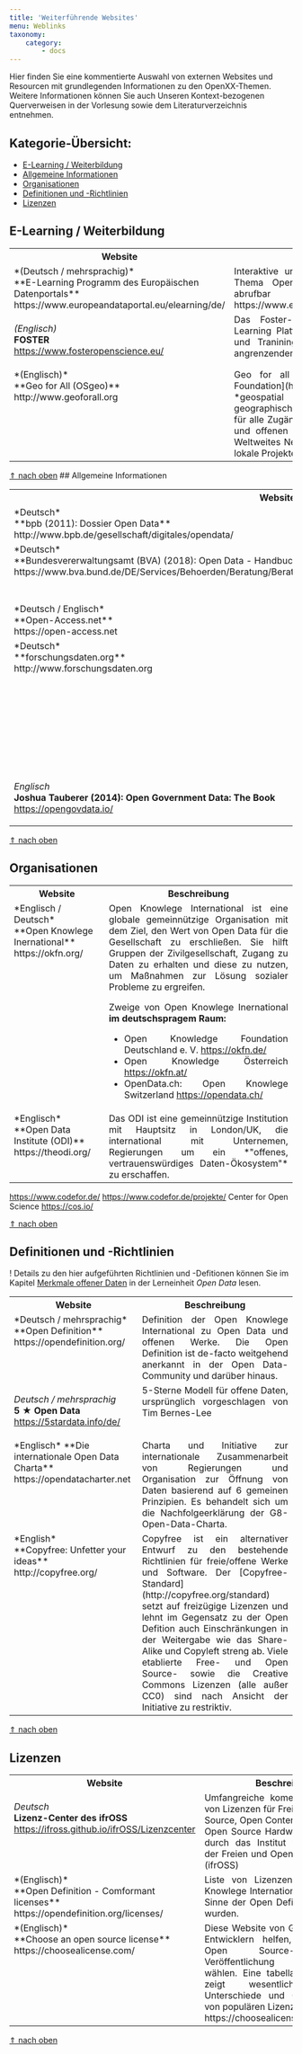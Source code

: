 ```yaml
---
title: 'Weiterführende Websites'
menu: Weblinks
taxonomy:
    category:
        - docs
---
```


Hier finden Sie eine kommentierte Auswahl von externen Websites und Resourcen mit grundlegenden Informationen zu den OpenXX-Themen. Weitere Informationen können Sie auch Unseren Kontext-bezogenen Querverweisen in der Vorlesung sowie dem Literaturverzeichnis entnehmen.

## Kategorie-Übersicht:
- [E-Learning / Weiterbildung](#e-learning-weiterbildung)
- [Allgemeine Informationen](#allgemeine-informationen)
- [Organisationen](#organisationen)
- [Definitionen und -Richtlinien](#definitionen-und-richtlinien)
- [Lizenzen](#lizenzen)

## E-Learning / Weiterbildung

<table>
<tr>
<th>Website</th>
<th>Beschreibung</th>
</tr>
<tr>
<td markdown="1">
*(Deutsch / mehrsprachig)* <br/>
**E-Learning Programm des Europäischen Datenportals** <br/>
https://www.europeandataportal.eu/elearning/de/

</td><td markdown="1">
Interaktive und mulitmediale Einführung in das Thema Open Data.
Weitere Resourcen sind abrufbar unter
https://www.europeandataportal.eu/en/resources/
</td>
</tr>
<tr><td markdown="1">

*(Englisch)* <br/>
**FOSTER** <br/>
https://www.fosteropenscience.eu/
</td><td markdown="1">
Das Foster-Portal ist eine europäische E-Learning Platform,
die offene E-Learning-Kurse und Traniningsmaterial zu Open Science
und angrenzenden Themen sammelt.
</td></tr>
<tr><td markdown="1">
*(Englisch)* <br/>
**Geo for All (OSgeo)**<br/>
http://www.geoforall.org
</td><td markdown="1">
Geo for all ist eine Initiative der [OSGeo-Foundation](https://www.osgeo.org) mit dem Ziel, *geospatial education and opportunities* (~ geographisch-räumliche Bildung und Angebote) für alle Zugänglich zu machen. Neben Webinaren und offenen Inhalten unterhält die Initiative ein Weltweites Netzwerk sogennanter Labs, die auch lokale Projekte organisieren.
</td></tr>
</table>
<a href="#">&uArr; nach oben</a>
<!--http://www.geoforall.org/
http://spatialquerylab.com/foss4g-academy-curriculum/-->
## Allgemeine Informationen
<table>
<tr>
<th>Website</th>
<th>Beschreibung</th>
</tr>

<!--
opendata.Swiss: OGD Handbook
https://handbook.opendata.swiss/de/pages/index


*deutsch / mehrsprachig*  <br/>
**Open Knowlege International: Das Open Data Handbuch**  <br/>
http://opendatahandbook.org/guide/de/
-->

<tr><td markdown="1">
*Deutsch* <br/>
**bpb (2011): Dossier Open Data** <br/>
http://www.bpb.de/gesellschaft/digitales/opendata/
</td><td markdown="1">
Ausführliches Dossier der Bundeszentrale für Politische Bildung (bpb) zum Thema Open Data
</td></tr>

<tr>
<td markdown="1">
*Deutsch* <br/>
**Bundesvererwaltungsamt (BVA) (2018): Open Data - Handbuch für offene Verwaltungsdaten** <br/>
https://www.bva.bund.de/DE/Services/Behoerden/Beratung/Beratungszentrum/Methoden/_documents/stda_open_data.html
</td><td markdown="1">
Umfankreiches Handbuch zum Thema offene Verwaltungsdaten mit Fokus auf Deutschland, inklusive Leitfäden zu allgemeine und rechtliche Anforderungen, Metadaten und Veröffentlichung - insbesondere aus Sicht von Datenbereitstellern.
</td></tr>
<tr><td markdown="1">
*Deutsch / Englisch* <br/>
**Open-Access.net** <br/>
https://open-access.net
</td><td markdown="1">
Plattform mit umfassende Informationen zum Thema Open-Access, initiert im Rahmen eines DFG-Projektes in Kooperation mehrerer Universitäten in Deutschland.
</td></tr>
<tr><td markdown="1">
*Deutsch* <br/>
**forschungsdaten.org** <br/>
http://www.forschungsdaten.org
</td><td markdown="1">
Umfangreiches Wiki zum Thema Forschungsdaten, initiert und unterstützt durch mehrere wissenschaftliche Einrichtungen und DFG-Projekte.

Interessante Artikel sind z.B.
[left]
- **Citzien Science** (mit vielen Beispiel-Projekten)<br/> http://www.forschungsdaten.org/index.php/Citizen_Science
- **Crowdsourcing**<br/> http://www.forschungsdaten.org/index.php/Crowdsourcing
[/left]
</td></tr>
<td markdown="1">

*Englisch* <br/>
**Joshua Tauberer (2014): Open Government Data: The Book** <br/>https://opengovdata.io/
</td><td markdown="1">
Ein Online-Buch von ca. 196 Seiten zu den Prinzipien und der Geschichte
von Open Government Data. Es behandelt das Thema vornehmlich U.S.-Amerikanischer Sicht.

</td>
</tr>


</table>

<a href="#">&uArr; nach oben</a>

## Organisationen

<table>
<tr>
<th>Website</th>
<th>Beschreibung</th>
</tr>
<tr><td markdown="1">
*Englisch / Deutsch* <br/>
**Open Knowlege Inernational** https://okfn.org/
</td><td markdown="1">
Open Knowlege International ist eine globale gemeinnützige Organisation mit
dem Ziel, den Wert von Open Data für die Gesellschaft zu erschließen. Sie
hilft Gruppen der Zivilgesellschaft, Zugang zu Daten zu erhalten und diese
zu nutzen, um Maßnahmen zur Lösung sozialer Probleme zu ergreifen.

Zweige von Open Knowlege Inernational **im deutschspragem Raum:**

- Open Knowledge Foundation Deutschland e. V. https://okfn.de/
- Open Knowledge Österreich https://okfn.at/
- OpenData.ch: Open Knowlege Switzerland https://opendata.ch/

</td></tr>
<tr><td markdown="1">
*Englisch* <br/>
**Open Data Institute (ODI)** <br/>https://theodi.org/
</td><td markdown="1">
Das ODI ist eine gemeinnützige Institution mit Hauptsitz in London/UK,
die international mit Unternemen, Regierungen um ein
*"offenes, vertrauenswürdiges Daten-Ökosystem"* zu erschaffen.

</td></tr>

</table>

https://www.codefor.de/
https://www.codefor.de/projekte/
Center for Open Science
https://cos.io/

<a href="#">&uArr; nach oben</a>

## Definitionen und -Richtlinien

! Details zu den hier aufgeführten Richtlinien und -Defitionen können Sie im Kapitel [Merkmale offener Daten](/opendata/vorlesung/merkmale) in der Lerneinheit *Open Data* lesen.
<table>
<tr>
<th>Website</th>
<th>Beschreibung</th>
</tr>
<tr>
<td markdown="1">
*Deutsch / mehrsprachig* <br/>
**Open Definition** <br/>https://opendefinition.org/
</td><td markdown="1">
Definition der Open Knowlege International zu Open Data und offenen Werke.
Die Open Definition ist de-facto weitgehend anerkannt in der Open Data-Community und darüber hinaus.

</td></tr><tr><td markdown="1">

*Deutsch / mehrsprachig* <br/>
**5 ★ Open Data** <br/>https://5stardata.info/de/
</td><td markdown="1">
5-Sterne Modell für offene Daten, ursprünglich vorgeschlagen von Tim Bernes-Lee
</td>
</tr>
<tr><td markdown="1">
*Englisch*
**Die internationale Open Data Charta**
https://opendatacharter.net
</td><td markdown="1">
Charta und Initiative zur internationale Zusammenarbeit von Regierungen und Organisation zur Öffnung von Daten basierend auf 6 gemeinen Prinzipien. Es behandelt sich um die Nachfolgeerklärung der G8-Open-Data-Charta.
</td></tr>
</tr><tr><td markdown="1">
*English* <br/>
**Copyfree: Unfetter your ideas** <br/>http://copyfree.org/
</td><td markdown="1">
Copyfree ist ein alternativer Entwurf zu den bestehende Richtlinien für freie/offene Werke und Software. Der [Copyfree-Standard](http://copyfree.org/standard) setzt auf freizügige Lizenzen und lehnt im Gegensatz zu der Open Defition auch Einschränkungen in der Weitergabe wie das Share-Alike und Copyleft streng ab. Viele etablierte Free- und Open Source- sowie die Creative Commons Lizenzen (alle außer CC0) sind nach Ansicht der Initiative zu restriktiv.
</td>
</tr>
</table>

<a href="#">&uArr; nach oben</a>

## Lizenzen

<table>
<tr>
<th>Website</th>
<th>Beschreibung</th>
</tr>
<tr><td markdown="1">

*Deutsch*<br/>
**Lizenz-Center des ifrOSS**<br/>
https://ifross.github.io/ifrOSS/Lizenzcenter
</td><td markdown="1">
Umfangreiche komentierte Übersicht von Lizenzen für Freie Software,
Open Source, Open Content, Open Data und Open Source Hardware,
bereitgestellt durch das
Institut für Rechtsfragen der Freien und Open Source Software (ifrOSS)
</td></tr>
<tr><td markdown="1">
*(Englisch)*<br/>
**Open Definition - Comformant licenses**<br/>
https://opendefinition.org/licenses/
</td><td markdown="1">
Liste von Lizenzen, die von Open Knowlege International als *offen*
im Sinne der Open Definition ankerkannt wurden.
</td></tr>
<tr><td markdown="1">
*(Englisch)*<br/>
**Choose an open source license**<br/>
https://choosealicense.com/
</td><td markdown="1">
Diese Website von GitHub Inc. soll es Entwicklern helfen, eine passende
Open Source-Lizenz zur Veröffentlichung von Softwäre wählen. Eine tabellarische Übersicht zeigt wesentliche Merkmale,
Unterschiede und Gemeinsamkeiten von populären Lizenzen auf:<br/>
https://choosealicense.com/appendix/
</td></tr>
</table>

<a href="#">&uArr; nach oben</a>
<!--
<table>
<tr>
<th>Website</th>
<th>Beschreibung</th>
</tr>

<tr><td markdown="1">

</td><td markdown="1">

</td></tr>

</table>
-->

<style>
  tr td p{
    text-align: inherit;
    vertical-align: top;
  }

  tr td{
    vertical-align: top;
  }

  table tr td:nth-child(2) {
    text-align: justify !important;
  }
</style>
